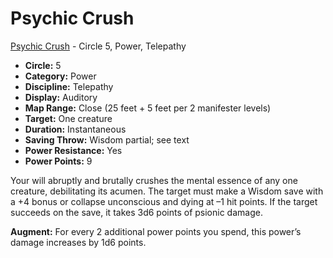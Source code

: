 # Psychic Crush

[Psychic Crush](/Psionics/P/PsychicCrush.md) - Circle 5, Power, Telepathy

- **Circle:** 5
- **Category:** Power
- **Discipline:** Telepathy
- **Display:** Auditory
- **Map Range:** Close (25 feet + 5 feet per 2 manifester levels)
- **Target:** One creature
- **Duration:** Instantaneous
- **Saving Throw:** Wisdom partial; see text
- **Power Resistance:** Yes
- **Power Points:** 9

Your will abruptly and brutally crushes the mental essence of any one creature, debilitating its acumen. The target must make a Wisdom save with a +4 bonus or collapse unconscious and dying at –1 hit points. If the target succeeds on the save, it takes 3d6 points of psionic damage.

**Augment:** For every 2 additional power points you spend, this power’s damage increases by 1d6 points. 
